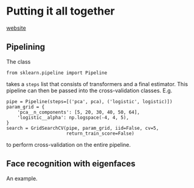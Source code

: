 # Putting it all together

[website](https://scikit-learn.org/stable/tutorial/statistical_inference/putting_together.html)

## Pipelining

The class 

```
from sklearn.pipeline import Pipeline
```

takes a `steps` list that consists of transformers and a final estimator.
This pipeline can then be passed into the cross-validation classes.
E.g.

```
pipe = Pipeline(steps=[('pca', pca), ('logistic', logistic)])
param_grid = {
    'pca__n_components': [5, 20, 30, 40, 50, 64],
    'logistic__alpha': np.logspace(-4, 4, 5),
}
search = GridSearchCV(pipe, param_grid, iid=False, cv=5,
                      return_train_score=False)
```

to perform cross-validation on the entire pipeline.

## Face recognition with eigenfaces

An example.